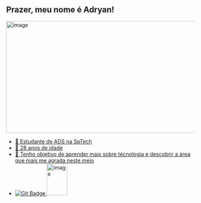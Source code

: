 ## Prazer, meu nome é Adryan!

<div>
    <a href="https://github.com/AdryanSacchi">
    <img width="900" height="300" alt="image" src="https://github.com/user-attachments/assets/5238841e-2ee3-4937-92cd-f0c5ad4695e6" />
    


</div>


- **🧮** Estudante de ADS na SpTech
- **👾** 28 anos de idade
- **🎯** Tenho objetivo de aprender mais sobre técnologia e descobrir a área que mais me agrada neste meio
- ![Git Badge](https://img.shields.io/badge/Git-E44C30?style=for-the-badge&logo=git&logoColor=white) <img width="55" height="85" alt="image" src="https://github.com/user-attachments/assets/915f4885-6266-4025-89de-3167d1723ef0" />






